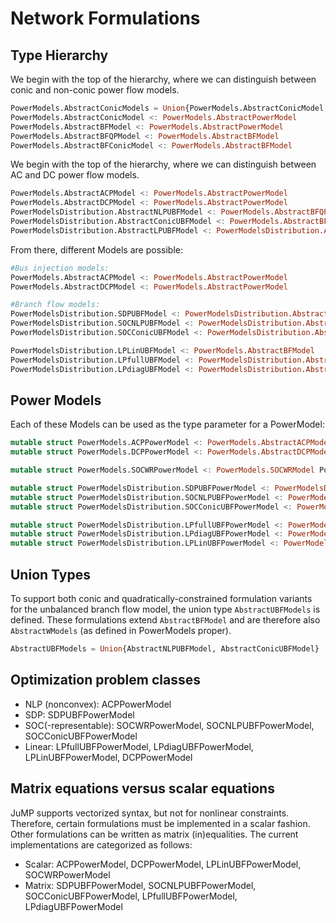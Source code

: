 # Network Formulations

## Type Hierarchy
We begin with the top of the hierarchy, where we can distinguish between conic and non-conic power flow models.
```julia
PowerModels.AbstractConicModels = Union{PowerModels.AbstractConicModel, PowerModels.AbstractBFConicModel}
PowerModels.AbstractConicModel <: PowerModels.AbstractPowerModel
PowerModels.AbstractBFModel <: PowerModels.AbstractPowerModel
PowerModels.AbstractBFQPModel <: PowerModels.AbstractBFModel
PowerModels.AbstractBFConicModel <: PowerModels.AbstractBFModel
```

We begin with the top of the hierarchy, where we can distinguish between AC and DC power flow models.
```julia
PowerModels.AbstractACPModel <: PowerModels.AbstractPowerModel
PowerModels.AbstractDCPModel <: PowerModels.AbstractPowerModel
PowerModelsDistribution.AbstractNLPUBFModel <: PowerModels.AbstractBFQPModel
PowerModelsDistribution.AbstractConicUBFModel <: PowerModels.AbstractBFConicModel
PowerModelsDistribution.AbstractLPUBFModel <: PowerModelsDistribution.AbstractNLPUBFModel
```

From there, different Models are possible:
```julia
#Bus injection models:
PowerModels.AbstractACPModel <: PowerModels.AbstractPowerModel
PowerModels.AbstractDCPModel <: PowerModels.AbstractPowerModel

#Branch flow models:
PowerModelsDistribution.SDPUBFModel <: PowerModelsDistribution.AbstractConicUBFModel
PowerModelsDistribution.SOCNLPUBFModel <: PowerModelsDistribution.AbstractNLPUBFModel
PowerModelsDistribution.SOCConicUBFModel <: PowerModelsDistribution.AbstractConicUBFModel

PowerModelsDistribution.LPLinUBFModel <: PowerModels.AbstractBFModel
PowerModelsDistribution.LPfullUBFModel <: PowerModelsDistribution.AbstractLPUBFModel
PowerModelsDistribution.LPdiagUBFModel <: PowerModelsDistribution.AbstractLPUBFModel
```

## Power Models
Each of these Models can be used as the type parameter for a PowerModel:
```julia
mutable struct PowerModels.ACPPowerModel <: PowerModels.AbstractACPModel PowerModels.@pm_fields end
mutable struct PowerModels.DCPPowerModel <: PowerModels.AbstractDCPModel PowerModels.@pm_fields end

mutable struct PowerModels.SOCWRPowerModel <: PowerModels.SOCWRModel PowerModels.@pm_fields end

mutable struct PowerModelsDistribution.SDPUBFPowerModel <: PowerModelsDistribution.SDPUBFModel PowerModels.@pm_fields end
mutable struct PowerModelsDistribution.SOCNLPUBFPowerModel <: PowerModelsDistribution.SOCNLPUBFModel PowerModels.@pm_fields end
mutable struct PowerModelsDistribution.SOCConicUBFPowerModel <: PowerModelsDistribution.SOCConicUBFModel PowerModels.@pm_fields end

mutable struct PowerModelsDistribution.LPfullUBFPowerModel <: PowerModelsDistribution.LPfullUBFModel PowerModels.@pm_fields end
mutable struct PowerModelsDistribution.LPdiagUBFPowerModel <: PowerModelsDistribution.LPdiagUBFModel PowerModels.@pm_fields end
mutable struct PowerModelsDistribution.LPLinUBFPowerModel <: PowerModelsDistribution.LPLinUBFModel PowerModels.@pm_fields end
```

## Union Types

To support both conic and quadratically-constrained formulation variants for the unbalanced branch flow model, the union type `AbstractUBFModels` is defined. These formulations extend `AbstractBFModel` and are therefore also `AbstractWModels` (as defined in PowerModels proper).

```julia
AbstractUBFModels = Union{AbstractNLPUBFModel, AbstractConicUBFModel}
```

## Optimization problem classes
- NLP (nonconvex): ACPPowerModel
- SDP: SDPUBFPowerModel
- SOC(-representable): SOCWRPowerModel, SOCNLPUBFPowerModel, SOCConicUBFPowerModel
- Linear: LPfullUBFPowerModel, LPdiagUBFPowerModel, LPLinUBFPowerModel, DCPPowerModel


## Matrix equations versus scalar equations
JuMP supports vectorized syntax, but not for nonlinear constraints. Therefore, certain formulations must be implemented in a scalar fashion. Other formulations can be written as matrix (in)equalities. The current implementations are categorized as follows:
- Scalar: ACPPowerModel, DCPPowerModel, LPLinUBFPowerModel, SOCWRPowerModel
- Matrix: SDPUBFPowerModel, SOCNLPUBFPowerModel, SOCConicUBFPowerModel, LPfullUBFPowerModel, LPdiagUBFPowerModel
